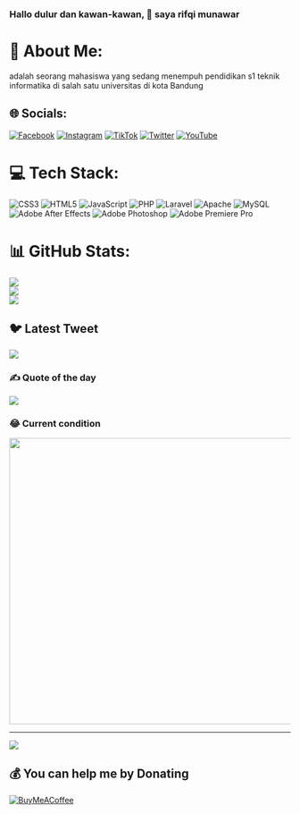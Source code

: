 ### Hallo dulur dan kawan-kawan, 👋 saya rifqi munawar

<!--
**rifqimunawar/rifqimunawar** is a ✨ _special_ ✨ repository because its `README.md` (this file) appears on your GitHub profile.

Here are some ideas to get you started:

- 🔭 I’m currently working on ...
- 🌱 I’m currently learning ...
- 👯 I’m looking to collaborate on ...
- 🤔 I’m looking for help with ...
- 💬 Ask me about ...
- 📫 How to reach me: ...
- 😄 Pronouns: ...
- ⚡ Fun fact: ...
-->



# 💫 About Me:

adalah seorang mahasiswa yang sedang menempuh pendidikan s1 teknik informatika di salah satu universitas di kota Bandung

<!--
🔭 I’m currently working on<br>
👯 I’m looking to collaborate on<br>
🤝 I’m looking for help with<br>
🌱 I’m currently learning<br>
💬 Ask me about<br>
⚡ Fun fact
-->

## 🌐 Socials:
[![Facebook](https://img.shields.io/badge/Facebook-%231877F2.svg?logo=Facebook&logoColor=white)](https://facebook.com/https://www.facebook.com/profile.php?id=100006320441166&mibextid=ZbWKwL) [![Instagram](https://img.shields.io/badge/Instagram-%23E4405F.svg?logo=Instagram&logoColor=white)](https://instagram.com/rifqi_munawar) [![TikTok](https://img.shields.io/badge/TikTok-%23000000.svg?logo=TikTok&logoColor=white)](https://tiktok.com/@rifqi_munawar) [![Twitter](https://img.shields.io/badge/Twitter-%231DA1F2.svg?logo=Twitter&logoColor=white)](https://twitter.com/rifqi_munawar47) [![YouTube](https://img.shields.io/badge/YouTube-%23FF0000.svg?logo=YouTube&logoColor=white)](https://youtube.com/@https://www.youtube.com/@RifqiMunawar) 

# 💻 Tech Stack:
![CSS3](https://img.shields.io/badge/css3-%231572B6.svg?style=for-the-badge&logo=css3&logoColor=white) ![HTML5](https://img.shields.io/badge/html5-%23E34F26.svg?style=for-the-badge&logo=html5&logoColor=white) ![JavaScript](https://img.shields.io/badge/javascript-%23323330.svg?style=for-the-badge&logo=javascript&logoColor=%23F7DF1E) ![PHP](https://img.shields.io/badge/php-%23777BB4.svg?style=for-the-badge&logo=php&logoColor=white) ![Laravel](https://img.shields.io/badge/laravel-%23FF2D20.svg?style=for-the-badge&logo=laravel&logoColor=white) ![Apache](https://img.shields.io/badge/apache-%23D42029.svg?style=for-the-badge&logo=apache&logoColor=white) ![MySQL](https://img.shields.io/badge/mysql-%2300f.svg?style=for-the-badge&logo=mysql&logoColor=white) ![Adobe After Effects](https://img.shields.io/badge/Adobe%20After%20Effects-9999FF.svg?style=for-the-badge&logo=Adobe%20After%20Effects&logoColor=white) ![Adobe Photoshop](https://img.shields.io/badge/adobephotoshop-%2331A8FF.svg?style=for-the-badge&logo=adobephotoshop&logoColor=white) ![Adobe Premiere Pro](https://img.shields.io/badge/Adobe%20Premiere%20Pro-9999FF.svg?style=for-the-badge&logo=Adobe%20Premiere%20Pro&logoColor=white)
# 📊 GitHub Stats:
![](https://github-readme-stats.vercel.app/api?username=rifqimunawar&theme=radical&hide_border=true&include_all_commits=false&count_private=false)<br/>
![](https://github-readme-streak-stats.herokuapp.com/?user=rifqimunawar&theme=radical&hide_border=true)<br/>
![](https://github-readme-stats.vercel.app/api/top-langs/?username=rifqimunawar&theme=radical&hide_border=true&include_all_commits=false&count_private=false&layout=compact)

## 🐦 Latest Tweet
[![](https://gtce.itsvg.in/api?username=rifqi_munawar47)](https://github.com/VishwaGauravIn/github-twitter-card-embed)

### ✍️ Quote of the day
![](https://quotes-github-readme.vercel.app/api?type=horizontal&theme=radical)

### 😂 Current condition
<img src="https://raw.githubusercontent.com/TheDudeThatCode/TheDudeThatCode/master/Assets/Developer.gif" width="512px"/>

---
[![](https://visitcount.itsvg.in/api?id=rifqimunawar&icon=0&color=0)](https://visitcount.itsvg.in)

  ## 💰 You can help me by Donating
  [![BuyMeACoffee](https://img.shields.io/badge/Buy%20Me%20a%20Coffee-ffdd00?style=for-the-badge&logo=buy-me-a-coffee&logoColor=black)](https://buymeacoffee.com/https://www.buymeacoffee.com/rifqimunawar) 

  
<!-- Proudly created with GPRM ( https://gprm.itsvg.in ) -->
